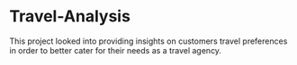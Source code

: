 # **Travel-Analysis**

This project looked into providing insights on customers travel preferences in order to better cater for their needs as a travel agency.
